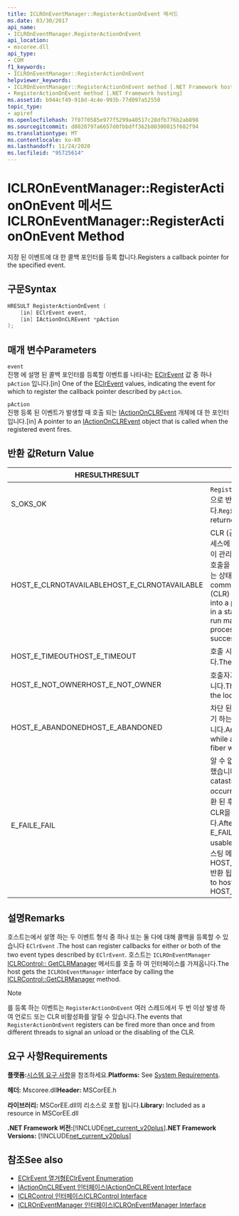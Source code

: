 ```yaml
---
title: ICLROnEventManager::RegisterActionOnEvent 메서드
ms.date: 03/30/2017
api_name:
- ICLROnEventManager.RegisterActionOnEvent
api_location:
- mscoree.dll
api_type:
- COM
f1_keywords:
- ICLROnEventManager::RegisterActionOnEvent
helpviewer_keywords:
- ICLROnEventManager::RegisterActionOnEvent method [.NET Framework hosting]
- RegisterActionOnEvent method [.NET Framework hosting]
ms.assetid: b944cf49-918d-4c4e-993b-77d097a52550
topic_type:
- apiref
ms.openlocfilehash: 7f0770585e977f5299a40517c28dfb776b2ab898
ms.sourcegitcommit: d8020797a6657d0fbbdff362b80300815f682f94
ms.translationtype: MT
ms.contentlocale: ko-KR
ms.lasthandoff: 11/24/2020
ms.locfileid: "95725614"
---
```

# <a name="iclroneventmanagerregisteractiononevent-method"></a><span data-ttu-id="e73a6-102">ICLROnEventManager::RegisterActionOnEvent 메서드</span><span class="sxs-lookup"><span data-stu-id="e73a6-102">ICLROnEventManager::RegisterActionOnEvent Method</span></span>

<span data-ttu-id="e73a6-103">지정 된 이벤트에 대 한 콜백 포인터를 등록 합니다.</span><span class="sxs-lookup"><span data-stu-id="e73a6-103">Registers a callback pointer for the specified event.</span></span>  
  
## <a name="syntax"></a><span data-ttu-id="e73a6-104">구문</span><span class="sxs-lookup"><span data-stu-id="e73a6-104">Syntax</span></span>  
  
```cpp  
HRESULT RegisterActionOnEvent (  
    [in] EClrEvent event,  
    [in] IActionOnCLREvent *pAction  
);  
```  
  
## <a name="parameters"></a><span data-ttu-id="e73a6-105">매개 변수</span><span class="sxs-lookup"><span data-stu-id="e73a6-105">Parameters</span></span>  

 `event`  
 <span data-ttu-id="e73a6-106">진행 에 설명 된 콜백 포인터를 등록할 이벤트를 나타내는 [EClrEvent](eclrevent-enumeration.md) 값 중 하나 `pAction` 입니다.</span><span class="sxs-lookup"><span data-stu-id="e73a6-106">[in] One of the [EClrEvent](eclrevent-enumeration.md) values, indicating the event for which to register the callback pointer described by `pAction`.</span></span>  
  
 `pAction`  
 <span data-ttu-id="e73a6-107">진행 등록 된 이벤트가 발생할 때 호출 되는 [IActionOnCLREvent](iactiononclrevent-interface.md) 개체에 대 한 포인터입니다.</span><span class="sxs-lookup"><span data-stu-id="e73a6-107">[in] A pointer to an [IActionOnCLREvent](iactiononclrevent-interface.md) object that is called when the registered event fires.</span></span>  
  
## <a name="return-value"></a><span data-ttu-id="e73a6-108">반환 값</span><span class="sxs-lookup"><span data-stu-id="e73a6-108">Return Value</span></span>  
  
|<span data-ttu-id="e73a6-109">HRESULT</span><span class="sxs-lookup"><span data-stu-id="e73a6-109">HRESULT</span></span>|<span data-ttu-id="e73a6-110">설명</span><span class="sxs-lookup"><span data-stu-id="e73a6-110">Description</span></span>|  
|-------------|-----------------|  
|<span data-ttu-id="e73a6-111">S_OK</span><span class="sxs-lookup"><span data-stu-id="e73a6-111">S_OK</span></span>|<span data-ttu-id="e73a6-112">`RegisterActionOnEvent` 성공적으로 반환 되었습니다.</span><span class="sxs-lookup"><span data-stu-id="e73a6-112">`RegisterActionOnEvent` returned successfully.</span></span>|  
|<span data-ttu-id="e73a6-113">HOST_E_CLRNOTAVAILABLE</span><span class="sxs-lookup"><span data-stu-id="e73a6-113">HOST_E_CLRNOTAVAILABLE</span></span>|<span data-ttu-id="e73a6-114">CLR (공용 언어 런타임)이 프로세스에 로드 되지 않았거나 CLR이 관리 코드를 실행할 수 없거나 호출을 성공적으로 처리할 수 없는 상태에 있습니다.</span><span class="sxs-lookup"><span data-stu-id="e73a6-114">The common language runtime (CLR) has not been loaded into a process, or the CLR is in a state in which it cannot run managed code or process the call successfully.</span></span>|  
|<span data-ttu-id="e73a6-115">HOST_E_TIMEOUT</span><span class="sxs-lookup"><span data-stu-id="e73a6-115">HOST_E_TIMEOUT</span></span>|<span data-ttu-id="e73a6-116">호출 시간이 초과 되었습니다.</span><span class="sxs-lookup"><span data-stu-id="e73a6-116">The call timed out.</span></span>|  
|<span data-ttu-id="e73a6-117">HOST_E_NOT_OWNER</span><span class="sxs-lookup"><span data-stu-id="e73a6-117">HOST_E_NOT_OWNER</span></span>|<span data-ttu-id="e73a6-118">호출자가 잠금을 소유 하지 않습니다.</span><span class="sxs-lookup"><span data-stu-id="e73a6-118">The caller does not own the lock.</span></span>|  
|<span data-ttu-id="e73a6-119">HOST_E_ABANDONED</span><span class="sxs-lookup"><span data-stu-id="e73a6-119">HOST_E_ABANDONED</span></span>|<span data-ttu-id="e73a6-120">차단 된 스레드나 파이버에서 대기 하는 동안 이벤트를 취소 했습니다.</span><span class="sxs-lookup"><span data-stu-id="e73a6-120">An event was canceled while a blocked thread or fiber was waiting on it.</span></span>|  
|<span data-ttu-id="e73a6-121">E_FAIL</span><span class="sxs-lookup"><span data-stu-id="e73a6-121">E_FAIL</span></span>|<span data-ttu-id="e73a6-122">알 수 없는 치명적인 오류가 발생 했습니다.</span><span class="sxs-lookup"><span data-stu-id="e73a6-122">An unknown catastrophic failure occurred.</span></span> <span data-ttu-id="e73a6-123">메서드가 E_FAIL 반환 된 후에는 프로세스 내에서 CLR을 더 이상 사용할 수 없습니다.</span><span class="sxs-lookup"><span data-stu-id="e73a6-123">After a method returns E_FAIL, the CLR is no longer usable within the process.</span></span> <span data-ttu-id="e73a6-124">호스팅 메서드를 이후에 호출 하면 HOST_E_CLRNOTAVAILABLE 반환 됩니다.</span><span class="sxs-lookup"><span data-stu-id="e73a6-124">Subsequent calls to hosting methods return HOST_E_CLRNOTAVAILABLE.</span></span>|  
  
## <a name="remarks"></a><span data-ttu-id="e73a6-125">설명</span><span class="sxs-lookup"><span data-stu-id="e73a6-125">Remarks</span></span>  

 <span data-ttu-id="e73a6-126">호스트는에서 설명 하는 두 이벤트 형식 중 하나 또는 둘 다에 대해 콜백을 등록할 수 있습니다 `EClrEvent` .</span><span class="sxs-lookup"><span data-stu-id="e73a6-126">The host can register callbacks for either or both of the two event types described by `EClrEvent`.</span></span> <span data-ttu-id="e73a6-127">호스트는 `ICLROnEventManager` [ICLRControl:: GetCLRManager](iclrcontrol-getclrmanager-method.md) 메서드를 호출 하 여 인터페이스를 가져옵니다.</span><span class="sxs-lookup"><span data-stu-id="e73a6-127">The host gets the `ICLROnEventManager` interface by calling the [ICLRControl::GetCLRManager](iclrcontrol-getclrmanager-method.md) method.</span></span>  
  
> [!NOTE]
> <span data-ttu-id="e73a6-128">를 등록 하는 이벤트는 `RegisterActionOnEvent` 여러 스레드에서 두 번 이상 발생 하 여 언로드 또는 CLR 비활성화를 알릴 수 있습니다.</span><span class="sxs-lookup"><span data-stu-id="e73a6-128">The events that `RegisterActionOnEvent` registers can be fired more than once and from different threads to signal an unload or the disabling of the CLR.</span></span>  
  
## <a name="requirements"></a><span data-ttu-id="e73a6-129">요구 사항</span><span class="sxs-lookup"><span data-stu-id="e73a6-129">Requirements</span></span>  

 <span data-ttu-id="e73a6-130">**플랫폼:**[시스템 요구 사항](../../get-started/system-requirements.md)을 참조하세요.</span><span class="sxs-lookup"><span data-stu-id="e73a6-130">**Platforms:** See [System Requirements](../../get-started/system-requirements.md).</span></span>  
  
 <span data-ttu-id="e73a6-131">**헤더:** Mscoree.dll</span><span class="sxs-lookup"><span data-stu-id="e73a6-131">**Header:** MSCorEE.h</span></span>  
  
 <span data-ttu-id="e73a6-132">**라이브러리:** MSCorEE.dll의 리소스로 포함 됩니다.</span><span class="sxs-lookup"><span data-stu-id="e73a6-132">**Library:** Included as a resource in MSCorEE.dll</span></span>  
  
 <span data-ttu-id="e73a6-133">**.NET Framework 버전:**[!INCLUDE[net_current_v20plus](../../../../includes/net-current-v20plus-md.md)]</span><span class="sxs-lookup"><span data-stu-id="e73a6-133">**.NET Framework Versions:** [!INCLUDE[net_current_v20plus](../../../../includes/net-current-v20plus-md.md)]</span></span>  
  
## <a name="see-also"></a><span data-ttu-id="e73a6-134">참조</span><span class="sxs-lookup"><span data-stu-id="e73a6-134">See also</span></span>

- [<span data-ttu-id="e73a6-135">EClrEvent 열거형</span><span class="sxs-lookup"><span data-stu-id="e73a6-135">EClrEvent Enumeration</span></span>](eclrevent-enumeration.md)
- [<span data-ttu-id="e73a6-136">IActionOnCLREvent 인터페이스</span><span class="sxs-lookup"><span data-stu-id="e73a6-136">IActionOnCLREvent Interface</span></span>](iactiononclrevent-interface.md)
- [<span data-ttu-id="e73a6-137">ICLRControl 인터페이스</span><span class="sxs-lookup"><span data-stu-id="e73a6-137">ICLRControl Interface</span></span>](iclrcontrol-interface.md)
- [<span data-ttu-id="e73a6-138">ICLROnEventManager 인터페이스</span><span class="sxs-lookup"><span data-stu-id="e73a6-138">ICLROnEventManager Interface</span></span>](iclroneventmanager-interface.md)
